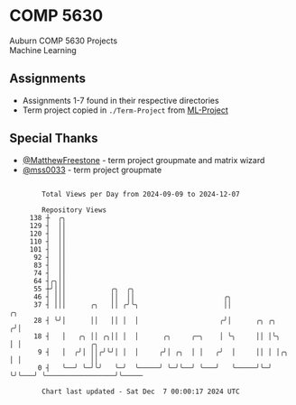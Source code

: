 # COMP 5630
Auburn COMP 5630 Projects  
Machine Learning

## Assignments
- Assignments 1-7 found in their respective directories
- Term project copied in `./Term-Project` from [ML-Project](https://github.com/wumphlett/ML-Project)

## Special Thanks
- [@MatthewFreestone](https://github.com/MatthewFreestone) - term project groupmate and matrix wizard
- [@mss0033](https://github.com/mss0033) - term project groupmate

```

        Total Views per Day from 2024-09-09 to 2024-12-07

        Repository Views
     138 ┼  ╭╮
     129 ┤  ││
     120 ┤  ││
     110 ┤  ││
     101 ┤  ││
      92 ┤  ││
      83 ┤  ││
      74 ┤  ││
      64 ┤╭╮││
      55 ┼╯│││           ╭╮  ╭╮
      46 ┤ │││           ││  ││                      ╭╮
      37 ┤ │││      ╭╮   ││ ╭╯╰╮                     ││                  ╭╮
      28 ┤ ╰╯│      ││   ││ │  │                    ╭╯│      ╭╮ ╭╮      ╭╯│
      18 ┤   │   ╭╮ ││ ╭╮││ │  │      ╭╮     ╭─╮    │ ╰╮     ││ │╰╮     │ │                 ╭╮
       9 ┤   │  ╭╯│ ││╭╯╰╯│ │  │     ╭╯│ ╭╮  │ │   ╭╯  │     ││ │ │╭╮   │ │                 ││
       0 ┤   ╰──╯ ╰─╯╰╯   ╰─╯  ╰─────╯ ╰─╯╰──╯ ╰───╯   ╰─────╯╰─╯ ╰╯╰───╯ ╰─────────────────╯╰─────

        Chart last updated - Sat Dec  7 00:00:17 2024 UTC
        
```
